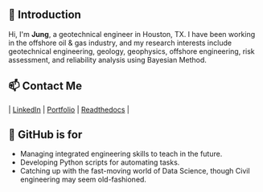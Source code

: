 ## 👋 Introduction
Hi, I'm **Jung**, a geotechnical engineer in Houston, TX. I have been working in the offshore oil & gas industry, and my research interests include geotechnical engineering, geology, geophysics, offshore engineering, risk assessment, and reliability analysis using Bayesian Method.


## 📫 Contact Me
| [LinkedIn](https://www.linkedin.com/in/jungrak-son/) | [Portfolio](https://sites.google.com/view/jungrak-son-phd-pe) | [Readthedocs](https://geosohn.readthedocs.io/en/latest/) |


## 🌱 GitHub is for
- Managing integrated engineering skills to teach in the future.
- Developing Python scripts for automating tasks.
- Catching up with the fast-moving world of Data Science, though Civil engineering may seem old-fashioned.

<!--
**jrson11/jrson11** is a ✨ _special_ ✨ repository because its `README.md` (this file) appears on your GitHub profile.

Here are some ideas to get you started:

- 🔭 I’m currently working on ...
- 🌱 I’m currently learning ...
- 👯 I’m looking to collaborate on ...
- 🤔 I’m looking for help with ...
- 💬 Ask me about ...
- 📫 How to reach me: ...
- 😄 Pronouns: ...
- ⚡ Fun fact: ...
-->
